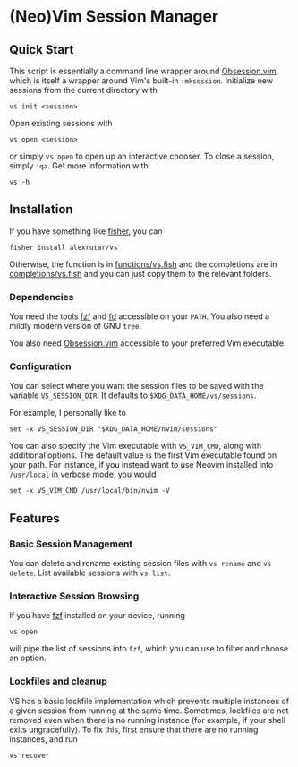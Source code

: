 # (Neo)Vim Session Manager

## Quick Start
This script is essentially a command line wrapper around [Obsession.vim](https://github.com/tpope/vim-obsession), which is itself a wrapper around Vim's built-in `:mksession`.
Initialize new sessions from the current directory with
```fish
vs init <session>
```
Open existing sessions with
```fish
vs open <session>
```
or simply `vs open` to open up an interactive chooser.
To close a session, simply `:qa`.
Get more information with
```fish
vs -h
```

## Installation
If you have something like [fisher](https://github.com/jorgebucaran/fisher), you can
```fish
fisher install alexrutar/vs
```
Otherwise, the function is in [functions/vs.fish](functions/vs.fish) and the completions are in [completions/vs.fish](completions/vs.fish) and you can just copy them to the relevant folders.

### Dependencies
You need the tools [fzf](https://github.com/junegunn/fzf) and [fd](https://github.com/sharkdp/fd) accessible on your `PATH`.
You also need a mildly modern version of GNU `tree`.

You also need [Obsession.vim](https://github.com/tpope/vim-obsession) accessible to your preferred Vim executable.

### Configuration
You can select where you want the session files to be saved with the variable `VS_SESSION_DIR`.
It defaults to `$XDG_DATA_HOME/vs/sessions`.

For example, I personally like to
```fish
set -x VS_SESSION_DIR "$XDG_DATA_HOME/nvim/sessions"
```
You can also specify the Vim executable with `VS_VIM_CMD`, along with additional options.
The default value is the first Vim executable found on your path.
For instance, if you instead want to use Neovim installed into `/usr/local` in verbose mode, you would
```fish
set -x VS_VIM_CMD /usr/local/bin/nvim -V
```

## Features
### Basic Session Management
You can delete and rename existing session files with `vs rename` and `vs delete`.
List available sessions with `vs list`.

### Interactive Session Browsing
If you have [fzf](https://github.com/junegunn/fzf) installed on your device, running
```fish
vs open
```
will pipe the list of sessions into `fzf`, which you can use to filter and choose an option.

### Lockfiles and cleanup
VS has a basic lockfile implementation which prevents multiple instances of a given session from running at the same time.
Sometimes, lockfiles are not removed even when there is no running instance (for example, if your shell exits ungracefully).
To fix this, first ensure that there are no running instances, and run
```
vs recover
```
